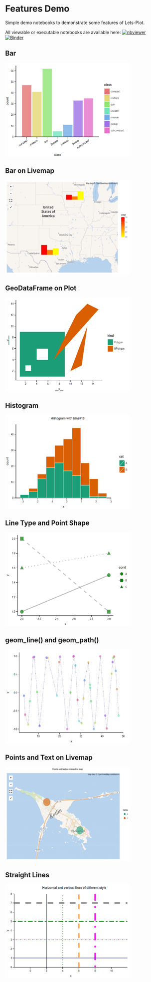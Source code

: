 ﻿# Features Demo

Simple demo notebooks to demonstrate some features of Lets-Plot.

All viewable or executable notebooks are available here:
[![nbviewer](https://raw.githubusercontent.com/jupyter/design/master/logos/Badges/nbviewer_badge.svg)](https://nbviewer.jupyter.org/github/HIL-HK/lets-plot-examples/blob/dev/features/)
[![Binder](https://mybinder.org/badge_logo.svg)](https://mybinder.org/v2/gh/HIL-HK/lets-plot-examples/dev?filepath=features)

## Bar

<a href="bar.ipynb" target="_blank"> 
  <img src="preview/bar.png" alt="Bar" width="400" height="300">
</a>

## Bar on Livemap

<a href="bar_on_livemap.ipynb" target="_blank">
  <img src="preview/bar_on_livemap.png" alt="Bar on Livemap" width="400" height="300">
</a>

## GeoDataFrame on Plot

<a href="geopandas_GeoDataFrame.ipynb" target="_blank"> 
  <img src="preview/geopandas_GeoDataFrame.png" alt="GeoDataFrame on Plot" width="400" height="300">
</a>

## Histogram

<a href="histogram.ipynb" target="_blank"> 
  <img src="preview/histogram.png" alt="Histogram" width="400" height="300">
</a>

## Line Type and Point Shape

<a href="line_type_and_point_shape.ipynb" target="_blank"> 
  <img src="preview/line_type_and_point_shape.png" alt="Line Type and Point Shape" width="400" height="300">
</a>

## geom_line() and geom_path()

<a href="line_vs_path.ipynb" target="_blank"> 
  <img src="preview/line_vs_path.png" alt="geom_line()" width="400" height="300">
</a>

## Points and Text on Livemap

<a href="point_and_text_on_livemap.ipynb" target="_blank"> 
  <img src="preview/point_and_text_on_livemap.png" alt="Points and Text on Interactive Map" width="400" height="300">
</a>

## Straight Lines

<a href="straight_lines.ipynb" target="_blank"> 
  <img src="preview/straight_lines.png" alt="Horizontal and Vertical Lines of Different Style" width="400" height="300">
</a>